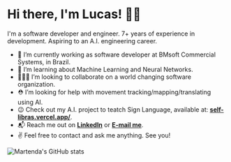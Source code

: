 # Hi there, I'm Lucas! 👋😁

I'm a software developer and engineer. 7+ years of experience in development. Aspiring to an A.I. engineering career.

- 🔭 I’m currently working as software developer at BMsoft Commercial Systems, in Brazil.
- 🌱 I’m learning about Machine Learning and Neural Networks.
- 🧑‍🤝‍🧑 I’m looking to collaborate on a world changing software organization.
- ⛑ I’m looking for help with movement tracking/mapping/translating using AI.
- 😉 Check out my A.I. project to teatch Sign Language, available at: **[self-libras.vercel.app/](https://self-libras.vercel.app/)**.
- 📬 Reach me out on **[LinkedIn](https://www.linkedin.com/in/lucas-martendal/)** or **[E-mail me](mailto.lucasmartendal777@gmail.com)**.
- ✌️ Feel free to contact and ask me anything. See you!

![Martenda's GitHub stats](https://github-readme-stats-eight-rosy-14.vercel.app/api?username=Martenda&hide=prs&show=prs_merged&hide_rank=true&show_icons=true&include_all_commits=false&hide_border=true)
